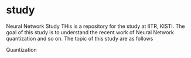 # study
Neural Network Study
THis is a repository for the study at IITR, KISTI. 
The goal of this study is to understand the recent work of Neural Network quantization and so on. 
The topic of this study are as follows

Quantization 
